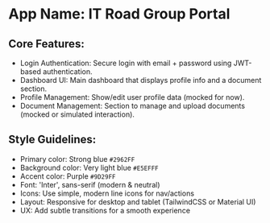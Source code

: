 # **App Name**: IT Road Group Portal

## Core Features:

- Login Authentication: Secure login with email + password using JWT-based authentication.
- Dashboard UI: Main dashboard that displays profile info and a document section.
- Profile Management: Show/edit user profile data (mocked for now).
- Document Management: Section to manage and upload documents (mocked or simulated interaction).

## Style Guidelines:

- Primary color: Strong blue `#2962FF`
- Background color: Very light blue `#E5EFFF`
- Accent color: Purple `#9D29FF`
- Font: 'Inter', sans-serif (modern & neutral)
- Icons: Use simple, modern line icons for nav/actions
- Layout: Responsive for desktop and tablet (TailwindCSS or Material UI)
- UX: Add subtle transitions for a smooth experience